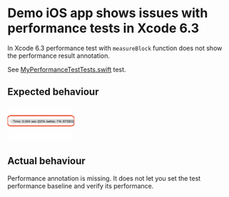 # Demo iOS app shows issues with performance tests in Xcode 6.3

In Xcode 6.3 performance test with `measureBlock` function does not show the performance result annotation.

See [MyPerformanceTestTests.swift](https://github.com/evgenyneu/performance_tests_broken_code_xcode_swift/blob/master/MyPerformanceTestTests/MyPerformanceTestTests.swift) test.

## Expected behaviour

<img src='https://raw.githubusercontent.com/evgenyneu/performance_tests_broken_code_xcode_swift/master/graphics/test_performance_annotation.png' width='150' alt='Performance annoatation is missing'>

## Actual behaviour

Performance annotation is missing. It does not let you set the test performance baseline and verify its performance.

